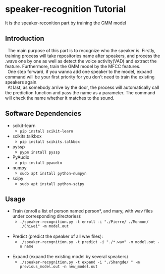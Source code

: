 # speaker-recognition Tutorial
It is the speaker-reconition part by training the GMM model

## Introduction
   The main purpose of this part is to recognize who the speaker is. Firstly, training process will take repositories name after speakers, and process the .wavs one by one as well as detect the voice activity(VAD) and extract the feature. Furthermore, train the GMM model by the MFCC features. <br>
   One step forward, if you wanna add one speaker to the model, expand command will be your first priority for you don't need to train the existing speakers again. <br>
   At last, as somebody arrive by the door, the process will automatically call the prediction function and pass the name as a parameter. The command will check the name whether it matches to the sound.

## Software Dependencies
- scikit-learn 
    - `pip install scikit-learn` <br>
- scikits.talkbox 
    - `pip install scikits.talkbox` <br>
- pyssp
    - `pypm install pyssp` <br>
- PyAudio
    - `pip install pyaudio` <br>
- numpy
    - `sudo apt install python-numpyn` <br>
- scipy
    - `sudo apt install python-scipy` <br>

## Usage
- Train (enroll a list of person named person*, and mary, with wav files under corresponding directories): <br>
    - `./speaker-recognition.py -t enroll -i "./Pierre/ ./Monmon/ ./Chiwei" -m model.out` <br>
    <br>
- Predict (predict the speaker of all wav files): <br>
    - `./speaker-recognition.py -t predict -i "./*.wav" -m model.out -n name` <br>
    <br>
- Expand (expand the existing model by several speakers) <br>
    - `./speaker-recognition.py -t expand -i "./Shangde/ " -m previous_model.out -n new_model.out` <br>
